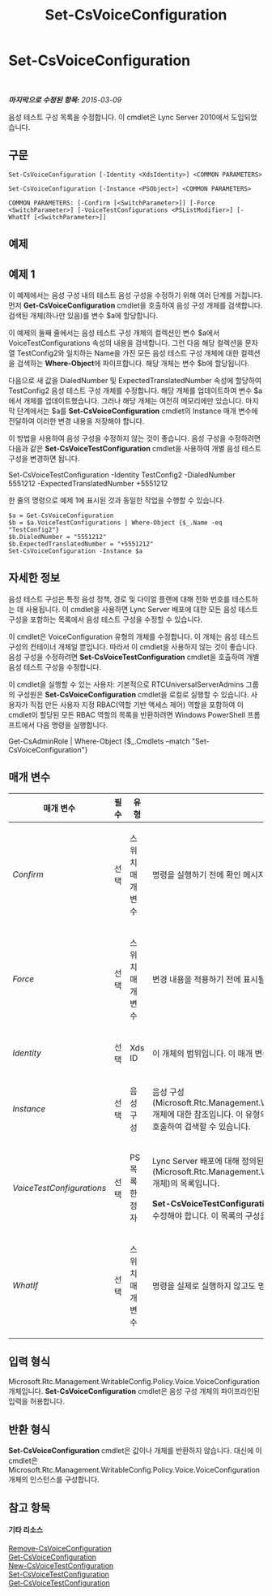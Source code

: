 ﻿---
title: Set-CsVoiceConfiguration
TOCTitle: Set-CsVoiceConfiguration
ms:assetid: dbab35ac-9a55-41d2-a726-9a26b2ff8e85
ms:mtpsurl: https://technet.microsoft.com/ko-kr/library/Gg398967(v=OCS.15)
ms:contentKeyID: 49305245
ms.date: 08/10/2015
mtps_version: v=OCS.15
ms.translationtype: HT
---

# Set-CsVoiceConfiguration

 

_**마지막으로 수정된 항목:** 2015-03-09_

음성 테스트 구성 목록을 수정합니다. 이 cmdlet은 Lync Server 2010에서 도입되었습니다.

## 구문

    Set-CsVoiceConfiguration [-Identity <XdsIdentity>] <COMMON PARAMETERS>

    Set-CsVoiceConfiguration [-Instance <PSObject>] <COMMON PARAMETERS>

    COMMON PARAMETERS: [-Confirm [<SwitchParameter>]] [-Force <SwitchParameter>] [-VoiceTestConfigurations <PSListModifier>] [-WhatIf [<SwitchParameter>]]

## 예제

## 예제 1

이 예제에서는 음성 구성 내의 테스트 음성 구성을 수정하기 위해 여러 단계를 거칩니다. 먼저 **Get-CsVoiceConfiguration** cmdlet을 호출하여 음성 구성 개체를 검색합니다. 검색된 개체(하나만 있음)를 변수 $a에 할당합니다.

이 예제의 둘째 줄에서는 음성 테스트 구성 개체의 컬렉션인 변수 $a에서 VoiceTestConfigurations 속성의 내용을 검색합니다. 그런 다음 해당 컬렉션을 문자열 TestConfig2와 일치하는 Name을 가진 모든 음성 테스트 구성 개체에 대한 컬렉션을 검색하는 **Where-Object**에 파이프합니다. 해당 개체는 변수 $b에 할당됩니다.

다음으로 새 값을 DialedNumber 및 ExpectedTranslatedNumber 속성에 할당하여 TestConfig2 음성 테스트 구성 개체를 수정합니다. 해당 개체를 업데이트하여 변수 $a에서 개체를 업데이트했습니다. 그러나 해당 개체는 여전히 메모리에만 있습니다. 마지막 단계에서는 $a를 **Set-CsVoiceConfiguration** cmdlet의 Instance 매개 변수에 전달하여 이러한 변경 내용을 저장해야 합니다.

이 방법을 사용하여 음성 구성을 수정하지 않는 것이 좋습니다. 음성 구성을 수정하려면 다음과 같은 **Set-CsVoiceTestConfiguration** cmdlet을 사용하여 개별 음성 테스트 구성을 변경하면 됩니다.

Set-CsVoiceTestConfiguration -Identity TestConfig2 -DialedNumber 5551212 -ExpectedTranslatedNumber +5551212

한 줄의 명령으로 예제 1에 표시된 것과 동일한 작업을 수행할 수 있습니다.

    $a = Get-CsVoiceConfiguration
    $b = $a.VoiceTestConfigurations | Where-Object {$_.Name -eq "TestConfig2"}
    $b.DialedNumber = "5551212"
    $b.ExpectedTranslatedNumber = "+5551212"
    Set-CsVoiceConfiguration -Instance $a

## 자세한 정보

음성 테스트 구성은 특정 음성 정책, 경로 및 다이얼 플랜에 대해 전화 번호를 테스트하는 데 사용됩니다. 이 cmdlet을 사용하면 Lync Server 배포에 대한 모든 음성 테스트 구성을 포함하는 목록에서 음성 테스트 구성을 수정할 수 있습니다.

이 cmdlet은 VoiceConfiguration 유형의 개체를 수정합니다. 이 개체는 음성 테스트 구성의 컨테이너 개체일 뿐입니다. 따라서 이 cmdlet을 사용하지 않는 것이 좋습니다. 음성 구성을 수정하려면 **Set-CsVoiceTestConfiguration** cmdlet을 호출하여 개별 음성 테스트 구성을 수정합니다.

이 cmdlet을 실행할 수 있는 사용자: 기본적으로 RTCUniversalServerAdmins 그룹의 구성원은 **Set-CsVoiceConfiguration** cmdlet을 로컬로 실행할 수 있습니다. 사용자가 직접 만든 사용자 지정 RBAC(역할 기반 액세스 제어) 역할을 포함하여 이 cmdlet이 할당된 모든 RBAC 역할의 목록을 반환하려면 Windows PowerShell 프롬프트에서 다음 명령을 실행합니다.

Get-CsAdminRole | Where-Object {$\_.Cmdlets –match "Set-CsVoiceConfiguration"}

## 매개 변수


<table>
<colgroup>
<col style="width: 25%" />
<col style="width: 25%" />
<col style="width: 25%" />
<col style="width: 25%" />
</colgroup>
<thead>
<tr class="header">
<th>매개 변수</th>
<th>필수</th>
<th>유형</th>
<th>설명</th>
</tr>
</thead>
<tbody>
<tr class="odd">
<td><p><em>Confirm</em></p></td>
<td><p>선택</p></td>
<td><p>스위치 매개 변수</p></td>
<td><p>명령을 실행하기 전에 확인 메시지를 표시합니다.</p></td>
</tr>
<tr class="even">
<td><p><em>Force</em></p></td>
<td><p>선택</p></td>
<td><p>스위치 매개 변수</p></td>
<td><p>변경 내용을 적용하기 전에 표시될 수 있는 확인 메시지를 숨깁니다.</p></td>
</tr>
<tr class="odd">
<td><p><em>Identity</em></p></td>
<td><p>선택</p></td>
<td><p>Xds ID</p></td>
<td><p>이 개체의 범위입니다. 이 매개 변수에 가능한 값은 Global뿐입니다.</p></td>
</tr>
<tr class="even">
<td><p><em>Instance</em></p></td>
<td><p>선택</p></td>
<td><p>음성 구성</p></td>
<td><p>음성 구성(Microsoft.Rtc.Management.WritableConfig.Policy.Voice.VoiceConfiguration) 개체에 대한 참조입니다. 이 유형의 개체는 <strong>Get-CsVoiceConfiguration</strong> cmdlet을 호출하여 검색할 수 있습니다.</p></td>
</tr>
<tr class="odd">
<td><p><em>VoiceTestConfigurations</em></p></td>
<td><p>선택</p></td>
<td><p>PS 목록 한정자</p></td>
<td><p>Lync Server 배포에 대해 정의된 모든 음성 테스트 구성(Microsoft.Rtc.Management.WritableConfig.Policy.Voice.TestConfiguration 개체)의 목록입니다.</p>
<p><strong>Set-CsVoiceTestConfiguration</strong> cmdlet을 사용하여 개별 음성 테스트 구성 개체를 수정해야 합니다. 이 목록의 구성을 수정할 때 이 방법을 사용하는 것이 좋습니다.</p></td>
</tr>
<tr class="even">
<td><p><em>WhatIf</em></p></td>
<td><p>선택</p></td>
<td><p>스위치 매개 변수</p></td>
<td><p>명령을 실제로 실행하지 않고도 명령이 실행될 경우 발생할 수 있는 현상을 설명합니다.</p></td>
</tr>
</tbody>
</table>


## 입력 형식

Microsoft.Rtc.Management.WritableConfig.Policy.Voice.VoiceConfiguration 개체입니다. **Set-CsVoiceConfiguration** cmdlet은 음성 구성 개체의 파이프라인된 입력을 허용합니다.

## 반환 형식

**Set-CsVoiceConfiguration** cmdlet은 값이나 개체를 반환하지 않습니다. 대신에 이 cmdlet은 Microsoft.Rtc.Management.WritableConfig.Policy.Voice.VoiceConfiguration 개체의 인스턴스를 구성합니다.

## 참고 항목

#### 기타 리소스

[Remove-CsVoiceConfiguration](remove-csvoiceconfiguration.md)  
[Get-CsVoiceConfiguration](get-csvoiceconfiguration.md)  
[New-CsVoiceTestConfiguration](new-csvoicetestconfiguration.md)  
[Set-CsVoiceTestConfiguration](set-csvoicetestconfiguration.md)  
[Get-CsVoiceTestConfiguration](get-csvoicetestconfiguration.md)

